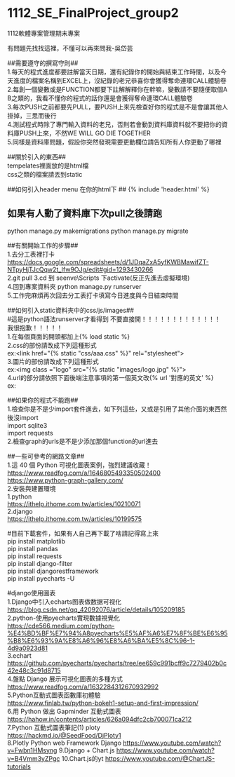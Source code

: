 # 1112_SE_FinalProject_group2
1112軟體專案管理期末專案

有問題先找找這裡，不懂可以再來問我-吳岱芸  

##需要遵守的撰寫守則##  
1.每天的程式進度都要註解當天日期，還有紀錄你的開始與結束工作時間，以及今天進度的檔案名稱到EXCEL上，沒紀錄的老兄恭喜你會獲得奪命連環CALL體驗卷  
2.每創一個變數或是FUNCTION都要下註解解釋你在幹嘛，變數請不要隨便取個A B之類的，我看不懂你的程式的話你還是會獲得奪命連環CALL體驗卷  
3.每次PUSH之前都要先PULL，要PUSH上來先檢查好你的程式是不是會讓其他人掛掉，三思而後行  
4.測試程式時除了專門輸入資料的老兄，否則若會動到資料庫資料就不要把你的資料庫PUSH上來，不然WE WILL GO DIE TOGETHER  
5.同樣是資料庫問題，假設你突然發現需要更動欄位請告知所有人你更動了哪裡  

##關於引入的東西##    
tempelates裡面放的是html檔    
css之類的檔案請丟到static    

##如何引入header menu 在你的html下 ##
{% include 'header.html' %}

## 如果有人動了資料庫下次pull之後請跑 ##
python manage.py makemigrations
python manage.py migrate


##有關開始工作的步驟##      
1.去分工表裡打卡  https://docs.google.com/spreadsheets/d/1JDqaZxA5yfKWBMawifZT-NTpyHjTJcQqw2t_Ifw9OJg/edit#gid=1293430266  
2.git pull
3.cd 到 seenve\Scripts 下activate(反正先進去虛擬環境)  
4.回到專案資料夾 python manage.py runserver   
5.工作完麻煩再次回去分工表打卡填寫今日進度與今日結束時間

##如何引入static資料夾中的css/js/images##   
#這是python語法runserver才看得到 不要直接開！！！！！！！！！！！！！   我很抱歉！！！！！   
1.在每個頁面的開頭都加上{% load static %}   
2.css的部份請改成下列這種形式  
ex:<link href="{% static "css/aaa.css" %}" rel="stylesheet">   
3.圖片的部份請改成下列這種形式   
ex:<img class ="logo" src="{% static "images/logo.jpg" %}">   
4.url的部分請依照下面後端注意事項的第一個英文改{% url '對應的英文' %}   
ex:<a href="{% url 'hello' %}"></a>     
 
##如果你的程式不能跑##   
1.檢查你是不是少import套件進去，如下列這些，又或是引用了其他介面的東西然後沒import   
import sqlite3   
import requests  
2.檢查graph的urls是不是少添加那個function的url進去  

##一些可參考的網路文章##  
1.這 40 個 Python 可視化圖表案例，強烈建議收藏！  
https://www.readfog.com/a/1646805493350502400  
https://www.python-graph-gallery.com/  
2.安裝與建置環境  
1.python  
https://ithelp.ithome.com.tw/articles/10210071  
2.django  
https://ithelp.ithome.com.tw/articles/10199575  


#目前下載套件，如果有人自己再下載了啥請記得寫上來    
pip install matplotlib    
pip install pandas  
pip install requests    
pip install django-filter    
pip install djangorestframework    
pip install pyecharts -U  
     


#django使用圖表  
1.Django中引入echarts图表做数据可视化  
https://blog.csdn.net/qq_42092076/article/details/105209185  
2.python-使用pyecharts實現數據視覺化  
https://cde566.medium.com/python-%E4%BD%BF%E7%94%A8pyecharts%E5%AF%A6%E7%8F%BE%E6%95%B8%E6%93%9A%E8%A6%96%E8%A6%BA%E5%8C%96-1-4d9a0923d81  
3.echart  
https://github.com/pyecharts/pyecharts/tree/ee659c991bcff9c7279402b0c42e48c3c91d8715  
4.盤點 Django 展示可視化圖表的多種方式  
https://www.readfog.com/a/1632284312670932992  
5.Python互動式圖表函數庫初體驗  
https://www.finlab.tw/python-bokeh1-setup-and-first-impression/  
6.用 Python 做出 Gapminder 互動式圖表  
https://hahow.in/contents/articles/626a094dfc2cb700071ca212  
7.Python 互動式圖表筆記(1) ploty  
https://hackmd.io/@SeedFood/DjPloty1  
8.Plotly Python web Framework Django
https://www.youtube.com/watch?v=Fwbn1HMsyng
9.Django + Chart.js
https://www.youtube.com/watch?v=B4Vmm3yZPgc
10.Chart.js的yt
https://www.youtube.com/@ChartJS-tutorials
